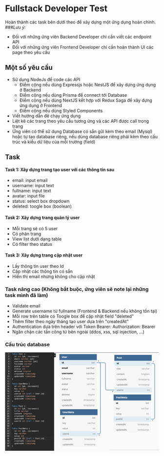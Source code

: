 # Fullstack Developer Test

Hoàn thành các task bên dưới theo để xây dựng một ứng dụng hoàn chỉnh.
###*Lưu ý:*
  - Đối với những ứng viên Backend Developer chỉ cần viết các endpoint API
  - Đối với những ứng viên Frontend Developer chỉ cần hoàn thành UI các page theo yêu cầu
## Một số yêu cầu

- Sử dụng NodeJs để code các API
  - Điểm cộng nếu dùng Expressjs hoặc NestJS để xây dựng ứng dụng ở Backend
  - Điểm cộng nếu dùng Prisma để connect tới Database
  - Điểm cộng nếu dùng NextJS kết hợp với Redux Saga để xây dựng ứng dụng ở Frontend
  - Điểm cộng nếu dùng Styled Components
- Viết hướng dẫn đê chạy ứng dụng
- Liệt kê các trang theo yêu cầu tương ứng và các API được call trong trang
- Ứng viên có thể sử dụng Database có sẵn gửi kèm theo email (Mysql) hoặc tự tạo database riêng, nếu dùng database riêng phải kèm theo cấu trúc và kiểu dữ liệu của mỗi trường (field)

## Task

#### Task 1: Xây dựng trang tạo user với các thông tin sau

- email: input email
- username: input text
- fullname: input text
- avatar: input file
- status: select box dropdown
- deleted: toogle box (boolean)

#### Task 2: Xây dựng trang quản lý user

- Mỗi trang sẽ có 5 user
- Có phân trang
- View list dưới dạng table
- Có filter theo status

#### Task 3: Xây dựng trang cập nhật user

- Lấy thông tin user theo Id
- Cập nhật các thông tin có sẵn
- Hiển thị email nhưng không cho cập nhật

### Task nâng cao (Không bắt buộc, ứng viên sẽ note lại những task mình đã làm)

- Validate email
- Generate username từ fullname (Frontend & Backend nếu không tồn tại)
- Mỗi row trên table có Toogle box để cập nhật field "deleted"
- Thêm filter theo ngày tháng tạo user dựa trên "createdAt"
- Authentication dựa trên header với Token Bearer: Authorization: Bearer <token>
- Ngăn chặn các tấn công từ bên ngoài (ddos, xss, sql injection, ...)

### Cấu trúc database

![database-structure](/images/database-structure.png "database-structure")
